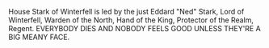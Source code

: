 House Stark of Winterfell is led by the just Eddard "Ned" Stark, Lord of
Winterfell, Warden of the North, Hand of the King, Protector of the Realm,
Regent.  EVERYBODY DIES AND NOBODY FEELS GOOD UNLESS THEY'RE A BIG MEANY FACE.
